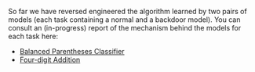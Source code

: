 So far we have reversed engineered the algorithm learned by two pairs of models (each task containing a normal and a backdoor model). You can consult an (in-progress) report of the mechanism behind the models for each task here:  

* [Balanced Parentheses Classifier](https://docs.google.com/document/d/1EqyR9IlLItQyyKTeZLbtTZaQp9GmdXG2srnu98HztKM/edit?usp=sharing)
* [Four-digit Addition](https://docs.google.com/document/d/1r1P01VySrV_CFAb0iPicWWyu3rRE7l7dQ08yAwRP7U4/edit?usp=sharing)
